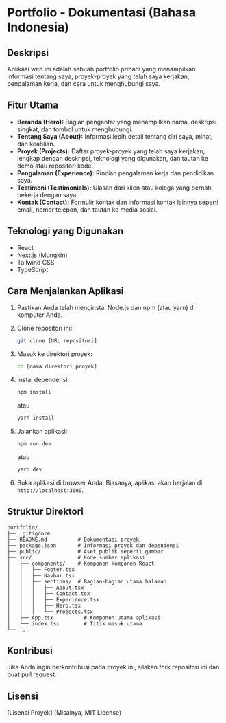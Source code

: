 # Portfolio - Dokumentasi (Bahasa Indonesia)

## Deskripsi

Aplikasi web ini adalah sebuah portfolio pribadi yang menampilkan informasi tentang saya, proyek-proyek yang telah saya kerjakan, pengalaman kerja, dan cara untuk menghubungi saya.

## Fitur Utama

*   **Beranda (Hero):** Bagian pengantar yang menampilkan nama, deskripsi singkat, dan tombol untuk menghubungi.
*   **Tentang Saya (About):** Informasi lebih detail tentang diri saya, minat, dan keahlian.
*   **Proyek (Projects):** Daftar proyek-proyek yang telah saya kerjakan, lengkap dengan deskripsi, teknologi yang digunakan, dan tautan ke demo atau repositori kode.
*   **Pengalaman (Experience):** Rincian pengalaman kerja dan pendidikan saya.
*   **Testimoni (Testimonials):** Ulasan dari klien atau kolega yang pernah bekerja dengan saya.
*   **Kontak (Contact):** Formulir kontak dan informasi kontak lainnya seperti email, nomor telepon, dan tautan ke media sosial.

## Teknologi yang Digunakan

*   React
*   Next.js (Mungkin)
*   Tailwind CSS
*   TypeScript

## Cara Menjalankan Aplikasi

1.  Pastikan Anda telah menginstal Node.js dan npm (atau yarn) di komputer Anda.
2.  Clone repositori ini:

    ```bash
    git clone [URL repositori]
    ```
3.  Masuk ke direktori proyek:

    ```bash
    cd [nama direktori proyek]
    ```
4.  Instal dependensi:

    ```bash
    npm install
    ```
    atau
    ```bash
    yarn install
    ```
5.  Jalankan aplikasi:

    ```bash
    npm run dev
    ```
    atau
    ```bash
    yarn dev
    ```
6.  Buka aplikasi di browser Anda. Biasanya, aplikasi akan berjalan di `http://localhost:3000`.

## Struktur Direktori

```
portfolio/
├── .gitignore
├── README.md          # Dokumentasi proyek
├── package.json       # Informasi proyek dan dependensi
├── public/            # Aset publik seperti gambar
├── src/               # Kode sumber aplikasi
│   ├── components/    # Komponen-komponen React
│   │   ├── Footer.tsx
│   │   ├── Navbar.tsx
│   │   ├── sections/  # Bagian-bagian utama halaman
│   │   │   ├── About.tsx
│   │   │   ├── Contact.tsx
│   │   │   ├── Experience.tsx
│   │   │   ├── Hero.tsx
│   │   │   └── Projects.tsx
│   ├── App.tsx          # Komponen utama aplikasi
│   └── index.tsx        # Titik masuk utama
└── ...
```

## Kontribusi

Jika Anda ingin berkontribusi pada proyek ini, silakan fork repositori ini dan buat pull request.

## Lisensi

[Lisensi Proyek] (Misalnya, MIT License)